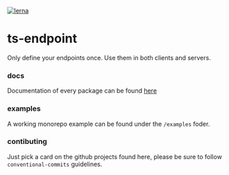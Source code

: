 [![lerna](https://img.shields.io/badge/maintained%20with-lerna-cc00ff.svg)](https://lerna.js.org/)

# ts-endpoint
Only define your endpoints once. Use them in both clients and servers.

### docs
Documentation of every package can be found [here](https://ts-endpoint.federicosordillo.com)

### examples
A working monorepo example can be found under the `/examples` foder.

### contibuting
Just pick a card on the github projects found here, please be sure to follow `conventional-commits` guidelines.
